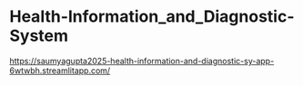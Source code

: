 # Health-Information_and_Diagnostic-System
https://saumyagupta2025-health-information-and-diagnostic-sy-app-6wtwbh.streamlitapp.com/
